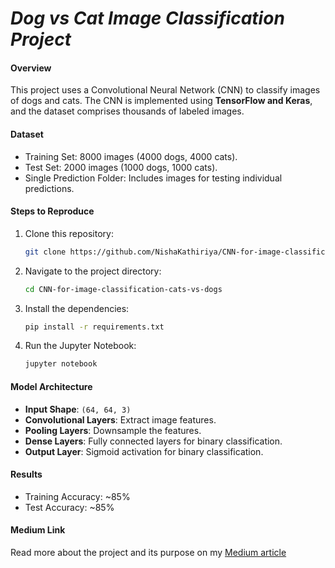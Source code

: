 # *Dog vs Cat Image Classification Project*

#### **Overview**
This project uses a Convolutional Neural Network (CNN) to classify images of dogs and cats. The CNN is implemented using **TensorFlow and Keras**, and the dataset comprises thousands of labeled images.

#### **Dataset**
- Training Set: 8000 images (4000 dogs, 4000 cats).
- Test Set: 2000 images (1000 dogs, 1000 cats).
- Single Prediction Folder: Includes images for testing individual predictions.

#### **Steps to Reproduce**
1. Clone this repository:
   ```bash
   git clone https://github.com/NishaKathiriya/CNN-for-image-classification-cats-vs-dogs.git 
   ```
2. Navigate to the project directory:
   ```bash
   cd CNN-for-image-classification-cats-vs-dogs
   ```
3. Install the dependencies:
   ```bash
   pip install -r requirements.txt
   ```
4. Run the Jupyter Notebook:
   ```bash
   jupyter notebook
   ```

#### **Model Architecture**
- **Input Shape**: `(64, 64, 3)`
- **Convolutional Layers**: Extract image features.
- **Pooling Layers**: Downsample the features.
- **Dense Layers**: Fully connected layers for binary classification.
- **Output Layer**: Sigmoid activation for binary classification.

#### **Results**
- Training Accuracy: ~85%
- Test Accuracy: ~85%

#### **Medium Link**
Read more about the project and its purpose on my [Medium article](https://medium.com/@nishakathiriya01/dog-vs-cat-image-classification-using-cnn-a-step-by-step-project-5f3eb320393d)



